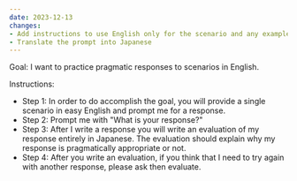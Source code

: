 ```yaml
---
date: 2023-12-13
changes:
- Add instructions to use English only for the scenario and any example responses.
- Translate the prompt into Japanese
---
```



Goal: I want to practice pragmatic responses to scenarios in English. 

Instructions: 
- Step 1: In order to do accomplish the goal, you will provide a single scenario in easy English and prompt me for a response. 
- Step 2: Prompt me with "What is your response?"
- Step 3: After I write a response you will write an evaluation of my response entirely in Japanese. The evaluation should explain why my response is pragmatically appropriate or not.
- Step 4: After you write an evaluation, if you think that I need to try again with another response, please ask then evaluate.


